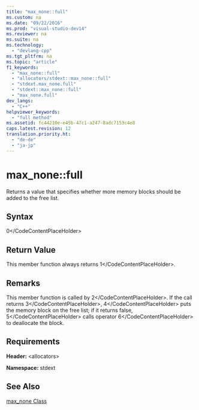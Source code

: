 ```yaml
---
title: "max_none::full"
ms.custom: na
ms.date: "09/22/2016"
ms.prod: "visual-studio-dev14"
ms.reviewer: na
ms.suite: na
ms.technology: 
  - "devlang-cpp"
ms.tgt_pltfrm: na
ms.topic: "article"
f1_keywords: 
  - "max_none::full"
  - "allocators/stdext::max_none::full"
  - "stdext.max_none.full"
  - "stdext::max_none::full"
  - "max_none.full"
dev_langs: 
  - "C++"
helpviewer_keywords: 
  - "full method"
ms.assetid: fc44210e-e45b-47c1-a247-8adc7153c4e8
caps.latest.revision: 12
translation.priority.ht: 
  - "de-de"
  - "ja-jp"
---
```

# max_none::full
Returns a value that specifies whether more memory blocks should be added to the free list.  
  
## Syntax  
  
<CodeContentPlaceHolder>0\</CodeContentPlaceHolder>  
## Return Value  
 This member function always returns <CodeContentPlaceHolder>1\</CodeContentPlaceHolder>.  
  
## Remarks  
 This member function is called by <CodeContentPlaceHolder>2\</CodeContentPlaceHolder>. If the call returns <CodeContentPlaceHolder>3\</CodeContentPlaceHolder>, <CodeContentPlaceHolder>4\</CodeContentPlaceHolder> puts the memory block on the free list; if it returns false, <CodeContentPlaceHolder>5\</CodeContentPlaceHolder> calls operator <CodeContentPlaceHolder>6\</CodeContentPlaceHolder> to deallocate the block.  
  
## Requirements  
 **Header:** \<allocators>  
  
 **Namespace:** stdext  
  
## See Also  
 [max_none Class](../vs140/max_none-class.md)